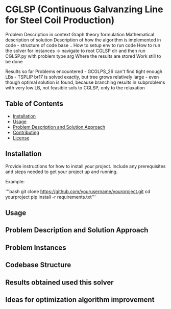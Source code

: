 # CGLSP (Continuous Galvanzing Line for Steel Coil Production)

Problem Description in context
Graph theory formulation
Mathematical description of solution
Description of how the algorithm is implemented in code - structure of code base ..
How to setup env to run code
How to run the solver for instances ->  navigate to root CGLSP dir and then run CGLSP.py with problem type arg
Where the results are stored
Work still to be done

Results so far
Problems encountered - GCGLPS_26 can't find tight enough LBs
                    - TSPLIP br17 is solved exactly, but tree grows relatively large
                    - even though optimal solution is found, because branching results in subproblems with very low LB, not feasible sols to CGLSP, only to the relaxation

## Table of Contents

- [Installation](#installation)
- [Usage](#usage)
- [Problem Description and Solution Approach](#problem-description-and-solution-approach)
- [Contributing](#contributing)
- [License](#license)



## Installation

Provide instructions for how to install your project. Include any prerequisites and steps needed to get your project up and running.

Example:

'''bash
git clone https://github.com/yourusername/yourproject.git
cd yourproject
pip install -r requirements.txt'''

## Usage

## Problem Description and Solution Approach


## Problem Instances

## Codebase Structure

## Results obtained used this solver

## Ideas for optimization algorithm improvement











